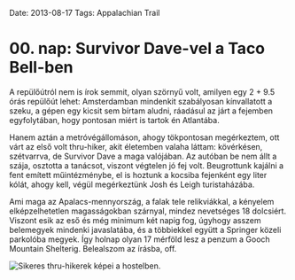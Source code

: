 Date: 2013-08-17
Tags: Appalachian Trail

# 00. nap: Survivor Dave-vel a Taco Bell-ben

A repülőútról nem is írok semmit, olyan szörnyű volt, amilyen egy 2 + 9.5 órás repülőút lehet: Amsterdamban mindenkit szabályosan kínvallatott a szeku, a gépen egy kicsit sem bírtam aludni, ráadásul az járt a fejemben egyfolytában, hogy pontosan miért is tartok én Atlantába.

Hanem aztán a metróvégállomáson, ahogy tökpontosan megérkeztem, ott várt az első volt thru-hiker, akit életemben valaha láttam: kövérkésen, szétvarrva, de Survivor Dave a maga valójában. Az autóban be nem állt a szája, osztotta a tanácsot, viszont végtelen jó fej volt. Beugrottunk kajálni a fent emített műintézménybe, el is hoztunk a kocsiba fejenként egy liter kólát, ahogy kell, végül megérkeztünk Josh és Leigh turistaházába.

Ami maga az Apalacs-mennyország, a falak tele relikviákkal, a kényelem elképzelhetetlen magasságokban szárnyal, mindez nevetséges 18 dolcsiért. Viszont esik az eső és még minimum két napig fog, úgyhogy asszem belemegyek mindenki javaslatába, és a többiekkel együtt a Springer közeli parkolóba megyek. Így holnap olyan 17 mérföld lesz a penzum a Gooch Mountain Shelterig. Belealszom az írásba, off.

![Sikeres thru-hikerek képei a hostelben.](https://lh3.googleusercontent.com/-NAy8AS_7AlE/UoU5ohjaT0I/AAAAAAAAJC4/Xn8m1iLpDEI/s1024-Ic42/20130817_203435_m.jpg)
